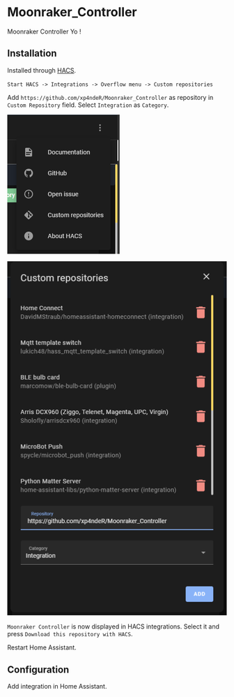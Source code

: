 # Moonraker_Controller
Moonraker Controller
 Yo !



## Installation

Installed through [HACS](https://hacs.xyz/).

`Start HACS -> Integrations -> Overflow menu -> Custom repositories`

Add `https://github.com/xp4ndeR/Moonraker_Controller` as repository in `Custom Repository` field.
Select `Integration` as `Category`.

![Step 01](img/HACS_01.png)


![Step 02](img/HACS_02.png)

`Moonraker Controller` is now displayed in HACS integrations. Select it and press `Download this repository with HACS`.

Restart Home Assistant.

## Configuration

Add integration in Home Assistant.
